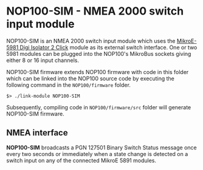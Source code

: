 # NOP100-SIM - NMEA 2000 switch input module

NOP100-SIM is an NMEA 2000 switch input module which uses the
[MikroE-5981 Digi Isolator 2 Click]()
module as its external switch interface.
One or two 5981 modules can be plugged into the NOP100's MikroBus
sockets giving either 8 or 16 input channels.

NOP100-SIM firmware extends NOP100 firmware with code in this
folder which can be linked into the NOP100 source code by executing
the following command in the ```NOP100/firmware``` folder.
```
$> ./link-module NOP100-SIM
```

Subsequently, compiling code in ```NOP100/firmware/src``` folder will
generate NOP100-SIM firmware.

## NMEA interface

**NOP100-SIM** broadcasts a PGN 127501 Binary Switch Status message
once every two seconds or immediately when a state change is detected
on a switch input on any of the connected MikroE 5891 modules.